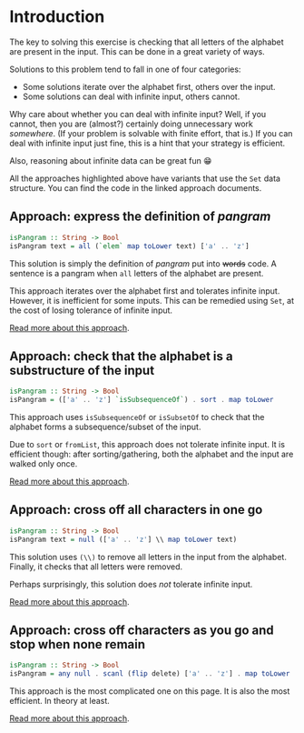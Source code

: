 # Introduction

The key to solving this exercise is checking that all letters of the alphabet are present in the input.
This can be done in a great variety of ways.

Solutions to this problem tend to fall in one of four categories:

- Some solutions iterate over the alphabet first, others over the input.
- Some solutions can deal with infinite input, others cannot.

Why care about whether you can deal with infinite input?
Well, if you cannot, then you are (almost?) certainly doing unnecessary work _somewhere_.
(If your problem is solvable with finite effort, that is.)
If you can deal with infinite input just fine, this is a hint that your strategy is efficient.

Also, reasoning about infinite data can be great fun 😁

All the approaches highlighted above have variants that use the `Set` data structure.
You can find the code in the linked approach documents.


## Approach: express the definition of _pangram_

```haskell
isPangram :: String -> Bool
isPangram text = all (`elem` map toLower text) ['a' .. 'z']
```

This solution is simply the definition of _pangram_ put into ~~words~~ code.
A sentence is a pangram when `all` letters of the alphabet are present.

This approach iterates over the alphabet first and tolerates infinite input.
However, it is inefficient for some inputs.
This can be remedied using `Set`, at the cost of losing tolerance of infinite input.

[Read more about this approach][all].


## Approach: check that the alphabet is a substructure of the input

```haskell
isPangram :: String -> Bool
isPangram = (['a' .. 'z'] `isSubsequenceOf`) . sort . map toLower
```

This approach uses `isSubsequenceOf` or `isSubsetOf` to check that the alphabet forms a subsequence/subset of the input.

Due to `sort` or `fromList`, this approach does not tolerate infinite input.
It is efficient though: after sorting/gathering, both the alphabet and the input are walked only once.

[Read more about this approach][substructure].


## Approach: cross off all characters in one go

```haskell
isPangram :: String -> Bool
isPangram text = null (['a' .. 'z'] \\ map toLower text)
```

This solution uses `(\\)` to remove all letters in the input from the alphabet.
Finally, it checks that all letters were removed.

Perhaps surprisingly, this solution does _not_ tolerate infinite input.

[Read more about this approach][cross-off-all].


## Approach: cross off characters as you go and stop when none remain

```haskell
isPangram :: String -> Bool
isPangram = any null . scanl (flip delete) ['a' .. 'z'] . map toLower
```

This approach is the most complicated one on this page.
It is also the most efficient.
In theory at least.

[Read more about this approach][cross-off-one-by-one].


[all]:
    https://exercism.org/tracks/haskell/exercises/pangram/approaches/all
    "Approach: use all to express what a pangram is"
[cross-off-all]:
    https://exercism.org/tracks/haskell/exercises/pangram/approaches/cross-off-all
    "Approach: cross off all characters at once"
[cross-off-one-by-one]:
    https://exercism.org/tracks/haskell/exercises/pangram/approaches/cross-off-one-by-one
    "Approach: cross off characters as you go and stop when none remain"
[substructure]:
    https://exercism.org/tracks/haskell/exercises/pangram/approaches/substructure
    "Approach: check that the alphabet is a substructure of the input"
